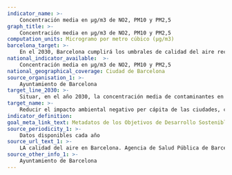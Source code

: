 ```yaml
---
indicator_name: >-
    Concentración media en μg/m3 de NO2, PM10 y PM2,5
graph_title: >-
    Concentración media en μg/m3 de NO2, PM10 y PM2,5
computation_units: Microgramo por metro cúbico (μg/m3) 
barcelona_target: >-
    En el 2030, Barcelona cumplirá los umbrales de calidad del aire recomendados por la OMS
national_indicator_available:  >-
    Concentración media en μg/m3 de NO2, PM10 y PM2,5
national_geographical_coverage: Ciudad de Barcelona 
source_organisation_1: >-
    Ayuntamiento de Barcelona
target_line_2030: >-
    Situar, en el año 2030, la concentración media de contaminantes en el aire de la ciudad por debajo de los umbrales recomendados por la OMS en todas las estaciones. Valor meta 2030: NO2 inferior a 40 μg/m3, PM10 inferior a 20 μg/m3, PM2,5 inferior a 10 μg/m3
target_name: >-
    Reducir el impacto ambiental negativo per cápita de las ciudades, con especial atención a la calidad del aire y a la gestión de los residuos municipales y de otro tipo
indicator_definition:
goal_meta_link_text: Metadatos de los Objetivos de Desarrollo Sostenible de las Naciones Unidas (pdf 894kB)
source_periodicity_1: >-
    Datos disponibles cada año
source_url_text_1: >-
    LA calidad del aire en Barcelona. Agencia de Salud Pública de Barcelona.
source_other_info_1: >-
    Ayuntamiento de Barcelona
---
```


